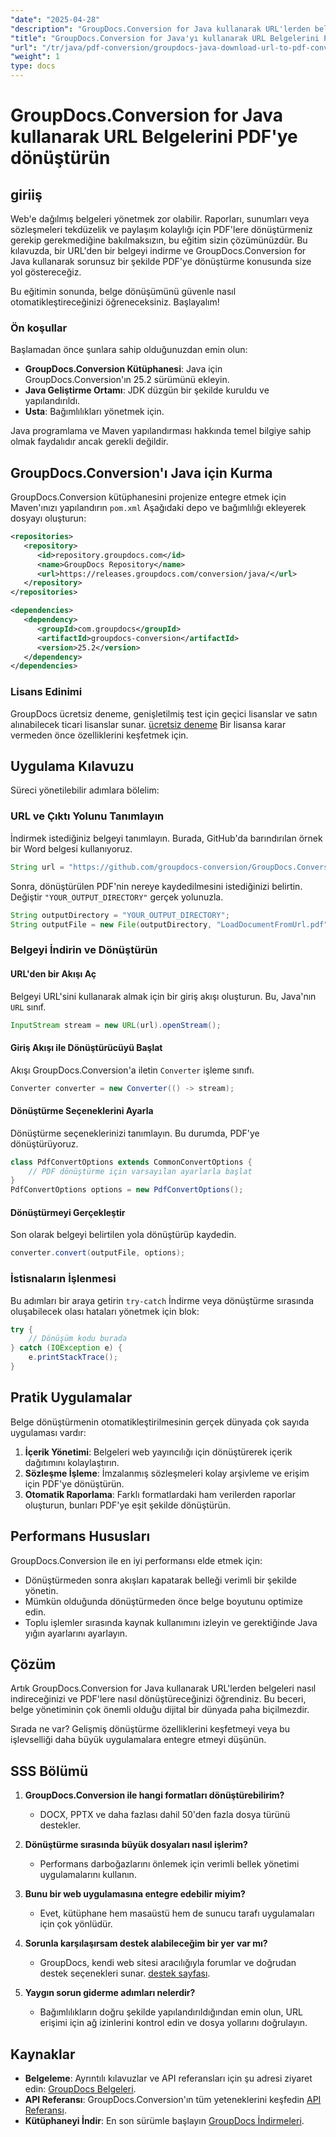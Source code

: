 ```yaml
---
"date": "2025-04-28"
"description": "GroupDocs.Conversion for Java kullanarak URL'lerden belgeleri sorunsuz bir şekilde PDF'lere nasıl indireceğinizi ve dönüştüreceğinizi öğrenin. Bu adım adım kılavuzla belge yönetiminizi kolaylaştırın."
"title": "GroupDocs.Conversion for Java'yı kullanarak URL Belgelerini PDF'ye Dönüştürün - Kapsamlı Bir Kılavuz"
"url": "/tr/java/pdf-conversion/groupdocs-java-download-url-to-pdf-conversion/"
"weight": 1
type: docs
---
```

# GroupDocs.Conversion for Java kullanarak URL Belgelerini PDF'ye dönüştürün

## giriiş

Web'e dağılmış belgeleri yönetmek zor olabilir. Raporları, sunumları veya sözleşmeleri tekdüzelik ve paylaşım kolaylığı için PDF'lere dönüştürmeniz gerekip gerekmediğine bakılmaksızın, bu eğitim sizin çözümünüzdür. Bu kılavuzda, bir URL'den bir belgeyi indirme ve GroupDocs.Conversion for Java kullanarak sorunsuz bir şekilde PDF'ye dönüştürme konusunda size yol göstereceğiz.

Bu eğitimin sonunda, belge dönüşümünü güvenle nasıl otomatikleştireceğinizi öğreneceksiniz. Başlayalım!

### Ön koşullar

Başlamadan önce şunlara sahip olduğunuzdan emin olun:
- **GroupDocs.Conversion Kütüphanesi**: Java için GroupDocs.Conversion'ın 25.2 sürümünü ekleyin.
- **Java Geliştirme Ortamı**: JDK düzgün bir şekilde kuruldu ve yapılandırıldı.
- **Usta**: Bağımlılıkları yönetmek için.

Java programlama ve Maven yapılandırması hakkında temel bilgiye sahip olmak faydalıdır ancak gerekli değildir.

## GroupDocs.Conversion'ı Java için Kurma

GroupDocs.Conversion kütüphanesini projenize entegre etmek için Maven'ınızı yapılandırın `pom.xml` Aşağıdaki depo ve bağımlılığı ekleyerek dosyayı oluşturun:

```xml
<repositories>
   <repository>
      <id>repository.groupdocs.com</id>
      <name>GroupDocs Repository</name>
      <url>https://releases.groupdocs.com/conversion/java/</url>
   </repository>
</repositories>

<dependencies>
   <dependency>
      <groupId>com.groupdocs</groupId>
      <artifactId>groupdocs-conversion</artifactId>
      <version>25.2</version>
   </dependency>
</dependencies>
```

### Lisans Edinimi

GroupDocs ücretsiz deneme, genişletilmiş test için geçici lisanslar ve satın alınabilecek ticari lisanslar sunar. [ücretsiz deneme](https://releases.groupdocs.com/conversion/java/) Bir lisansa karar vermeden önce özelliklerini keşfetmek için.

## Uygulama Kılavuzu

Süreci yönetilebilir adımlara bölelim:

### URL ve Çıktı Yolunu Tanımlayın

İndirmek istediğiniz belgeyi tanımlayın. Burada, GitHub'da barındırılan örnek bir Word belgesi kullanıyoruz.

```java
String url = "https://github.com/groupdocs-conversion/GroupDocs.Conversion-for-.NET/blob/master/Örnekler/GroupDocs.Conversion.Örnekler.CSharp/Kaynaklar/ÖrnekDosyalar/örnek.docx?raw=true";
```

Sonra, dönüştürülen PDF'nin nereye kaydedilmesini istediğinizi belirtin. Değiştir `"YOUR_OUTPUT_DIRECTORY"` gerçek yolunuzla.

```java
String outputDirectory = "YOUR_OUTPUT_DIRECTORY"; 
String outputFile = new File(outputDirectory, "LoadDocumentFromUrl.pdf").getPath();
```

### Belgeyi İndirin ve Dönüştürün

#### URL'den bir Akışı Aç

Belgeyi URL'sini kullanarak almak için bir giriş akışı oluşturun. Bu, Java'nın `URL` sınıf.

```java
InputStream stream = new URL(url).openStream(); 
```

#### Giriş Akışı ile Dönüştürücüyü Başlat

Akışı GroupDocs.Conversion'a iletin `Converter` işleme sınıfı.

```java
Converter converter = new Converter(() -> stream);
```

#### Dönüştürme Seçeneklerini Ayarla

Dönüştürme seçeneklerinizi tanımlayın. Bu durumda, PDF'ye dönüştürüyoruz.

```java
class PdfConvertOptions extends CommonConvertOptions {
    // PDF dönüştürme için varsayılan ayarlarla başlat
}
PdfConvertOptions options = new PdfConvertOptions();
```

#### Dönüştürmeyi Gerçekleştir

Son olarak belgeyi belirtilen yola dönüştürüp kaydedin.

```java
converter.convert(outputFile, options);
```

### İstisnaların İşlenmesi

Bu adımları bir araya getirin `try-catch` İndirme veya dönüştürme sırasında oluşabilecek olası hataları yönetmek için blok:

```java
try {
    // Dönüşüm kodu burada
} catch (IOException e) {
    e.printStackTrace();
}
```

## Pratik Uygulamalar

Belge dönüştürmenin otomatikleştirilmesinin gerçek dünyada çok sayıda uygulaması vardır:
1. **İçerik Yönetimi**: Belgeleri web yayıncılığı için dönüştürerek içerik dağıtımını kolaylaştırın.
2. **Sözleşme İşleme**: İmzalanmış sözleşmeleri kolay arşivleme ve erişim için PDF'ye dönüştürün.
3. **Otomatik Raporlama**: Farklı formatlardaki ham verilerden raporlar oluşturun, bunları PDF'ye eşit şekilde dönüştürün.

## Performans Hususları

GroupDocs.Conversion ile en iyi performansı elde etmek için:
- Dönüştürmeden sonra akışları kapatarak belleği verimli bir şekilde yönetin.
- Mümkün olduğunda dönüştürmeden önce belge boyutunu optimize edin.
- Toplu işlemler sırasında kaynak kullanımını izleyin ve gerektiğinde Java yığın ayarlarını ayarlayın.

## Çözüm

Artık GroupDocs.Conversion for Java kullanarak URL'lerden belgeleri nasıl indireceğinizi ve PDF'lere nasıl dönüştüreceğinizi öğrendiniz. Bu beceri, belge yönetiminin çok önemli olduğu dijital bir dünyada paha biçilmezdir.

Sırada ne var? Gelişmiş dönüştürme özelliklerini keşfetmeyi veya bu işlevselliği daha büyük uygulamalara entegre etmeyi düşünün.

## SSS Bölümü

1. **GroupDocs.Conversion ile hangi formatları dönüştürebilirim?**
   - DOCX, PPTX ve daha fazlası dahil 50'den fazla dosya türünü destekler.
   
2. **Dönüştürme sırasında büyük dosyaları nasıl işlerim?**
   - Performans darboğazlarını önlemek için verimli bellek yönetimi uygulamalarını kullanın.

3. **Bunu bir web uygulamasına entegre edebilir miyim?**
   - Evet, kütüphane hem masaüstü hem de sunucu tarafı uygulamaları için çok yönlüdür.

4. **Sorunla karşılaşırsam destek alabileceğim bir yer var mı?**
   - GroupDocs, kendi web sitesi aracılığıyla forumlar ve doğrudan destek seçenekleri sunar. [destek sayfası](https://forum.groupdocs.com/c/conversion/10).

5. **Yaygın sorun giderme adımları nelerdir?**
   - Bağımlılıkların doğru şekilde yapılandırıldığından emin olun, URL erişimi için ağ izinlerini kontrol edin ve dosya yollarını doğrulayın.

## Kaynaklar

- **Belgeleme**: Ayrıntılı kılavuzlar ve API referansları için şu adresi ziyaret edin: [GroupDocs Belgeleri](https://docs.groupdocs.com/conversion/java/).
- **API Referansı**: GroupDocs.Conversion'ın tüm yeteneklerini keşfedin [API Referansı](https://reference.groupdocs.com/conversion/java/).
- **Kütüphaneyi İndir**: En son sürümle başlayın [GroupDocs İndirmeleri](https://releases.groupdocs.com/conversion/java/).